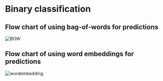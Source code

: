 # Binary classification

## Flow chart of using bag-of-words for predictions
![BOW](https://user-images.githubusercontent.com/60803118/131305709-fd98f95b-d610-4779-9f48-e4a6c89a8268.png)

## Flow chart of using word embeddings for predictions  
![wordembedding](https://user-images.githubusercontent.com/60803118/131305724-522b4c52-363e-4ae6-bfa8-11875963b5a1.png)




 


